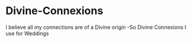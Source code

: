 # Divine-Connexions
I believe all my connections are of a Divine origin -So Divine Connexions I use for Weddings
